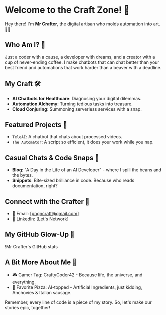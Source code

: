 # Welcome to the Craft Zone! 🚀

Hey there! I'm **Mr Crafter**, the digital artisan who molds automation into art. 🎨🤖

## Who Am I? 🧐
Just a coder with a cause, a developer with dreams, and a creator with a cup of never-ending coffee. I make chatbots that can chat better than your best friend and automations that work harder than a beaver with a deadline.

## My Craft 🛠️
- **AI Chatbots for Healthcare**: Diagnosing your digital dilemmas.
- **Automation Alchemy**: Turning tedious tasks into treasure.
- **Cloud Conjuring**: Summoning serverless services with a snap.

## Featured Projects 🌟
- `TeleAI`: A chatbot that chats about processed videos.
- `The Automator`: A script so efficient, it does your work while you nap.

## Casual Chats & Code Snaps 📸
- **Blog**: "A Day in the Life of an AI Developer" - where I spill the beans and the bytes.
- **Snippets**: Bite-sized brilliance in code. Because who reads documentation, right?

## Connect with the Crafter 🤝
- 📧 Email: [pngncraft@gmail.com]
- 💼 LinkedIn: [Let's Network]

## My GitHub Glow-Up 🌈
!Mr Crafter's GitHub stats

## A Bit More About Me 🎈
- 🎮 Gamer Tag: CraftyCoder42 - Because life, the universe, and everything.
- 🍕 Favorite Pizza: AI-topped - Artificial Ingredients, just kidding, Anchovies & Italian sausage.

Remember, every line of code is a piece of my story. So, let's make our stories epic, together!

